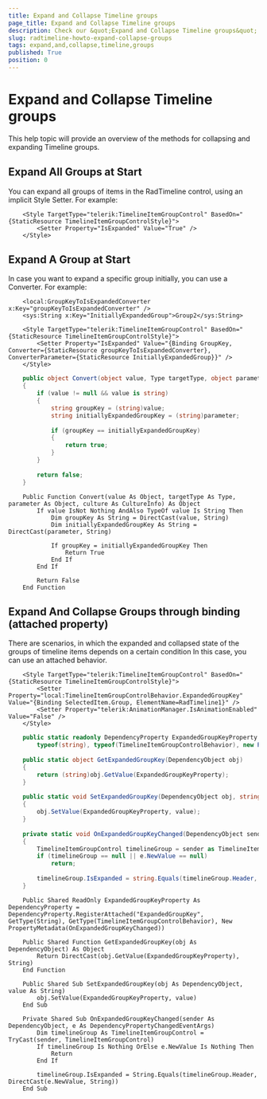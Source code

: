 ```yaml
---
title: Expand and Collapse Timeline groups
page_title: Expand and Collapse Timeline groups
description: Check our &quot;Expand and Collapse Timeline groups&quot; documentation article for the RadTimeline {{ site.framework_name }} control.
slug: radtimeline-howto-expand-collapse-groups
tags: expand,and,collapse,timeline,groups
published: True
position: 0
---
```


# Expand and Collapse Timeline groups

This help topic will provide an overview of the methods for collapsing and expanding Timeline groups.

## Expand All Groups at Start

You can expand all groups of items in the RadTimeline control, using an implicit Style Setter. For example:



```XAML
	<Style TargetType="telerik:TimelineItemGroupControl" BasedOn="{StaticResource TimelineItemGroupControlStyle}">
	    <Setter Property="IsExpanded" Value="True" />
	</Style>
```

## Expand A Group at Start

In case you want to expand a specific group initially, you can use a Converter. For example:        



```XAML
	<local:GroupKeyToIsExpandedConverter x:Key="groupKeyToIsExpandedConverter" />
	<sys:String x:Key="InitiallyExpandedGroup">Group2</sys:String>
	
	<Style TargetType="telerik:TimelineItemGroupControl" BasedOn="{StaticResource TimelineItemGroupControlStyle}">
	    <Setter Property="IsExpanded" Value="{Binding GroupKey, Converter={StaticResource groupKeyToIsExpandedConverter}, ConverterParameter={StaticResource InitiallyExpandedGroup}}" />
	</Style>
```



```C#
	public object Convert(object value, Type targetType, object parameter, CultureInfo culture)
	{
	    if (value != null && value is string)
	    {
	        string groupKey = (string)value;
	        string initiallyExpandedGroupKey = (string)parameter;
	
	        if (groupKey == initiallyExpandedGroupKey)
	        {
	            return true;
	        }
	    }
	
	    return false;
	}
```



```VB.NET
	Public Function Convert(value As Object, targetType As Type, parameter As Object, culture As CultureInfo) As Object
		If value IsNot Nothing AndAlso TypeOf value Is String Then
			Dim groupKey As String = DirectCast(value, String)
			Dim initiallyExpandedGroupKey As String = DirectCast(parameter, String)
	
			If groupKey = initiallyExpandedGroupKey Then
				Return True
			End If
		End If
	
		Return False
	End Function
```

## Expand And Collapse Groups through binding (attached property)

There are scenarios, in which the expanded and collapsed state of the groups of timeline items depends on a certain condition In this case, you can use an attached behavior.



```XAML
	<Style TargetType="telerik:TimelineItemGroupControl" BasedOn="{StaticResource TimelineItemGroupControlStyle}">
	    <Setter Property="local:TimelineItemGroupControlBehavior.ExpandedGroupKey" Value="{Binding SelectedItem.Group, ElementName=RadTimeline1}" />
	    <Setter Property="telerik:AnimationManager.IsAnimationEnabled" Value="False" />
	</Style>
```



```C#
	public static readonly DependencyProperty ExpandedGroupKeyProperty = DependencyProperty.RegisterAttached("ExpandedGroupKey",
	    typeof(string), typeof(TimelineItemGroupControlBehavior), new PropertyMetadata(OnExpandedGroupKeyChanged));
	
	public static object GetExpandedGroupKey(DependencyObject obj)
	{
	    return (string)obj.GetValue(ExpandedGroupKeyProperty);
	}
	
	public static void SetExpandedGroupKey(DependencyObject obj, string value)
	{
	    obj.SetValue(ExpandedGroupKeyProperty, value);
	}
	
	private static void OnExpandedGroupKeyChanged(DependencyObject sender, DependencyPropertyChangedEventArgs e)
	{
	    TimelineItemGroupControl timelineGroup = sender as TimelineItemGroupControl;
	    if (timelineGroup == null || e.NewValue == null)
	        return;
	
	    timelineGroup.IsExpanded = string.Equals(timelineGroup.Header, (string)e.NewValue);
	}
```



```VB.NET
	Public Shared ReadOnly ExpandedGroupKeyProperty As DependencyProperty = DependencyProperty.RegisterAttached("ExpandedGroupKey", GetType(String), GetType(TimelineItemGroupControlBehavior), New PropertyMetadata(OnExpandedGroupKeyChanged))
	
	Public Shared Function GetExpandedGroupKey(obj As DependencyObject) As Object
		Return DirectCast(obj.GetValue(ExpandedGroupKeyProperty), String)
	End Function
	
	Public Shared Sub SetExpandedGroupKey(obj As DependencyObject, value As String)
		obj.SetValue(ExpandedGroupKeyProperty, value)
	End Sub
	
	Private Shared Sub OnExpandedGroupKeyChanged(sender As DependencyObject, e As DependencyPropertyChangedEventArgs)
		Dim timelineGroup As TimelineItemGroupControl = TryCast(sender, TimelineItemGroupControl)
		If timelineGroup Is Nothing OrElse e.NewValue Is Nothing Then
			Return
		End If
	
		timelineGroup.IsExpanded = String.Equals(timelineGroup.Header, DirectCast(e.NewValue, String))
	End Sub
```